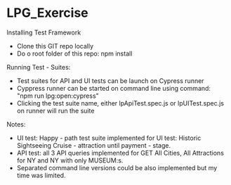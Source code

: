 # LPG_Exercise

Installing Test Framework
- Clone this GIT repo locally
- Do o root folder of this repo: npm install

Running Test - Suites:
- Test suites for API and UI tests can be launch on Cypress runner
- Cyppress runner can be started on command line using command: "npm run lpg:open:cypress"
- Clicking the test suite name, either lpApiTest.spec.js or lpUITest.spec.js on runner will run the suite

Notes:
- UI test: Happy - path test suite implemented for UI test: Historic Sightseeing Cruise - attraction until payment - stage.
- API test: all 3 API queries implemented for GET All Cities, All Attractions for NY and NY with only MUSEUM:s.
- Separated command line versions could be also implemented but my time was limited.

